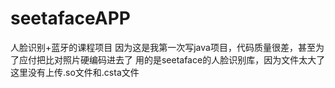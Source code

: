 # seetafaceAPP

人脸识别+蓝牙的课程项目
因为这是我第一次写java项目，代码质量很差，甚至为了应付把比对照片硬编码进去了
用的是seetaface的人脸识别库，因为文件太大了这里没有上传.so文件和.csta文件

